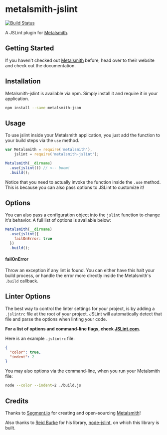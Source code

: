 metalsmith-jslint
=================
[![Build Status](https://travis-ci.org/stevenschobert/metalsmith-jslint.png?branch=master)](https://travis-ci.org/stevenschobert/metalsmith-jslint)

A JSLint plugin for [Metalsmith](https://github.com/segmentio/metalsmith).

## Getting Started

If you haven't checked out [Metalsmith](http://www.metalsmith.io/) before, head over to their
website and check out the documentation.

## Installation

Metalsmith-jslint is available via npm. Simply install it and require it in your application.

```sh
npm install --save metalsmith-json
```

## Usage

To use jslint inside your Metalsmith application, you just add the function to your build steps via
the `use` method.

```js
var Metalsmith = require('metalsmith'),
    jslint = require('metalsmith-jslint');

Metalsmith(__dirname)
  .use(jslint()) // <-- boom!
  .build();
```

Notice that you need to actually invoke the function inside the `.use` method. This is because you
can also pass options to JSLint to customize it!

## Options

You can also pass a configuration object into the `jslint` function to change it's behavior. A full
list of options is available below:

```js
Metalsmith(__dirname)
  .use(jslint({
    failOnError: true
  })
  .build();
```

#### failOnError

Throw an exception if any lint is found. You can either have this halt your build process, or handle
the error more directly inside the Metalsmith's `.build` callback.

## Linter Options

The best way to control the linter settings for your project, is by adding a `.jslintrc` file at the
root of your project. JSLint will automatically detect that file and parse the options when linting
your code.

__For a list of options and command-line flags, check
[JSLint.com](http://www.jslint.com/lint.html#options).__

Here is an example `.jslintrc` file:

```json
{
  "color": true,
  "indent": 2
}
```

You may also options via the command-line, when you run your Metalsmith file:

```sh
node --color --indent=2 ./build.js
```

## Credits

Thanks to [Segment.io](http://github.com/segmentio) for creating and open-sourcing
[Metalsmith](https://github.com/segmentio/metalsmith)!

Also thanks to [Reid Burke](https://github.com/reid) for his library,
[node-jslint](https://github.com/reid/node-jslint), on which this library is built.
